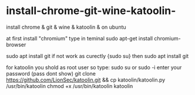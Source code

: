 # install-chrome-git-wine-katoolin-
install chrome &amp; git &amp; wine &amp; katoolin &amp; on ubuntu 

at first install "chromium" 
type in teminal   sudo apt-get install chromium-browser

sudo apt install git 
if not work as curectly {sudo su} then sudo apt install git

 for katoolin you shold as root user so type:
 sudo su or sudo -i
 enter your password (pass dont show)
 git clone https://github.com/LionSec/katoolin.git && cp katoolin/katoolin.py /usr/bin/katoolin
 chmod +x /usr/bin/katoolin
 katoolin
 
 

